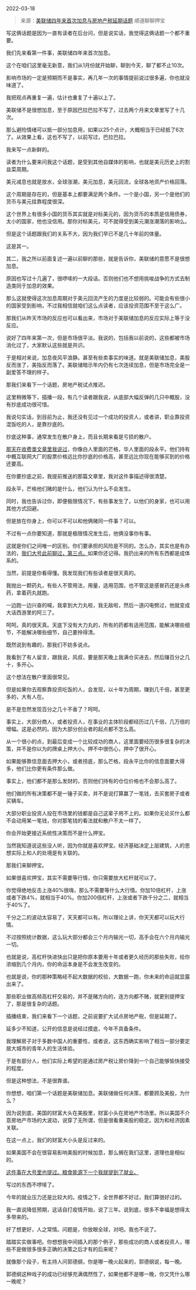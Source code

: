 2022-03-18

> 来源：[美联储四年来首次加息与房地产税延期话题](http://mp.weixin.qq.com/s?__biz=MzU3NDc5Nzc0NQ==&mid=2247514586&idx=1&sn=8c9f004440f56b7e2ee2d7aadac24622&chksm=fd2e1b04ca599212dd3e49c4a1da1bb427015eb45ed4b90a647010ac41b12506d9285be8458a&scene=27#wechat_redirect)
> 顺道聊聊押宝

写这俩话题是因为一直有读者在后台问，但是说实话，我觉得这俩话题一个都不重要。  

  

我们先来看第一件事，美联储四年来首次加息。  

  

这个在咱们这里毫无新意，我们从1月份就开始聊，聊到今天，聊了都不止10次。  

  

影响市场的一定是预期而不是事实，再几年一次的事情提前说过很多遍，你也就没味道了。

  

我把观点再重复一遍，估计也重复了十遍以上了。  

  

美联储不是很想加息，至于原因巴拉巴拉不写了，过去两个月来文章里写了十几次。

  

那么避险情绪可以抵一部分加息用，如果以25个点计，大概相当于已经抵了6次了。从效果上看，这也不写了，以前写过，巴拉巴拉。  

  

我来写一点新鲜的。  

  

读者为什么要来问我这个话题，是受到其他自媒体的影响，也就是美元历史上的割韭菜周期。  

  

美元减息也就是放水，全球涨潮，美元加息，美元回流，全球各地资产价格回落。

  

这个周期是存在的，但是基本上都要满足两个条件。一个是小国，另一个是他们的货币与美元挂靠程度很深。

  

这个世界上有很多小国的货币其实就是对标美元的，因为货币的本质是信用债券，太小的国家，他也没信用。那你对标美元，可不就得受到美元潮涨潮落的影响么。  

  

但是这个话题跟我们的关系不大，因为我们早已不是几十年前的体量。  

  

这是其一。  

  

其二，我之所以前面复述一遍以前聊的那些，就是告诉你，美联储的意愿不是很想加息。

  

原因也写过十几遍了，很啰嗦的一大段话。否则他们也不想用挑唆战争的方式去制造类同于加息的效果。  

  

那么这就使得这次加息周期对于美元回流产生的力度是比较弱的。可能会有些很小的国家受到影响，不过我相信就咱们这么点读者，应该投资范围不至于这么广。  

  

那我们从昨天市场的反应也可以看出来，市场对于美联储加息的反应实际上等于没反应。  

  

说好了四年来第一次，但是市场很平淡。我说的，包括我以前说的，这些都被市场消化过了，大家默认这些就是共识。  

  

于是相对来说，加息夜风平浪静。甚至有些卖事实的味道。就是美联储加息，美股反而涨了，美指反而落了。美联储暗示年内仍有七次连续加息，但是市场完全是一副爱答不理的样子。

  

那我们来看下一个话题，房地产税试点推迟。  

  

这里稍微等下，插播一段，有几个读者跟我说，从底部大幅反弹的几只中概股，没有抄底成功很可惜。

  

我说句实话，到目前为止，我还没有见过一个成功的投资人，或者讲，职业靠投资混饭吃的人，是靠抄底的。  

  

抄底这种事，通常发生在散户身上，而且长期来看是亏损的散户。

  

[那天在收费类文章里我说过](http://mp.weixin.qq.com/s?__biz=MzU3NDc5Nzc0NQ==&mid=2247514520&idx=1&sn=fae620c5593fbec3d252ac907ab4daf7&chksm=fd2e1b46ca5992506c01de0cecc3d75d5d748cf3ca9103bc222ed020af43bade65d88947222c&scene=21#wechat_redirect)，你像白人里面的芒格，华人里面的段永平。他们持有中概互联网大厂的股票价格远比你抄底的价格高，甚至远比你现在能够买到的价格还要高。  

  

在你要抄底之前，我提前推送的那篇文章里，我对这件事描述得很清楚。  

  

段永平，芒格他们赌的是什么，他们认为什么不会发生。

  

同时，我也告诉过你，即便极限情况下，有些事发生了，以他们的身家，也可以用其他方式回避。  

  

但是放在你身上，你可以不可以和他俩赌同一件事？可以。

  

不过有一点你要知道，那就是极限情况发生后，他俩没事你有事。

  

这就是你们之间唯一的区别。你们要承担的风险是不同的。怎么办，其实也是有办法的，[我们大号此前聊过，第三点。](http://mp.weixin.qq.com/s?__biz=MzU0MjYwNDU2Mw==&mid=2247502667&idx=1&sn=2e41ecbf67f6a389ba23e129cb322ce2&chksm=fb1aa737cc6d2e21a778279184bac9ada47215c2dcb87628a52db33ff691d7d1f4350dcb5e87&scene=21#wechat_redirect)如果你还记得。我扔出来的所有东西都是成体系的。

  

当然，前提是你看得懂。我发现我们有些读者是很天真的。

  

我抛出一颗药丸，有些人不管用法，用量，适用范围，也不管这是感冒药还是头疼药，拿着药丸就跑。

  

一边跑一边兴奋的喊，我拿到大力丸啦，我无敌啦，然后一道闪电劈过，他就变成大话西游里的阿三了。

  

呵呵。真的很天真。天底下没有大力丸的，所有的药都有适用范围，能解决哪些细节，不能解决哪些细节，自己要拎得清。

  

既然说到有趣的，那我们不妨多说点。

  

我看到了有人留言，跟我说，风叔，要是那天晚上我满仓买进去，然后赚百分之几十，多开心。  

  

这个想法在散户里面很常见。

  

但是如果你去观察靠投资吃饭的人，会发现，以十年为周期，赚到几千倍，甚至更多的，大有人在。

  

是不是忽然发现百分之几十不香了？呵呵。

  

事实上，大部分商人，或者投资人，在事业的主体阶段都经历过几千倍，几万倍的增幅。这是必然的。因为大部分创业者的起点都不怎么高。

  

从一个很小的点，到最后变成一个比较成功的商人，这里面要经历很多很复杂的决策，并不是你以为的牌桌上押大小。押不中很伤心，押中了很开心。  

  

如果能够靠信息面去押大小，或者捞底，那么芒格，段永平比你的信息面要大得多，他们比你更有条件那么做。  

  

事实上，他们都不是那么发财的，否则他们持有的仓位价格也不会那么高了。

  

他们做的所有决策都不是一锤子买卖，并不是说打算赢了一笔钱，去买套房子或者买辆车。  

  

大部分职业投资人投在市场里的钱都是自己这辈子用不上的。如果你无论买什么都不会动用某一笔钱，你对那笔钱的看法就和散户不太一样了。  

  

你会开始更接近系统性决策而不是什么押宝。

  

当然我知道说这些没人听，因为你就是喜欢押宝。经济基础决定上层建筑，人的思想实际上和人的处境是有关联的。  

  

那我们来聊押宝。

  

如果很喜欢押宝，其实不需要等行情，你只需要放大杠杆就可以了。

  

你觉得绝地反击上涨40%很嗨，那么不需要等什么大行情。你加10倍杠杆，上涨或者下跌4%，就相当于40%。你加200倍杠杆，上涨或者下跌千分之二，就相当于40%了。

  

千分之二的波动太容易了，天天都可以有。所以理论上讲，你天天都可以玩大行情。  

  

不过按照统计数据，这么玩大部分都会三个月内输光一切，高手会在六个月内输光一切。

  

也就是说，高杠杆快进快出只是把你原本要用十年或者更久经历的那些失败，给你浓缩到几个月内，你的命运本身是不会发生改变的。

  

也就是说，你的那种策略经不起大数据的校验，大数据一跑，你未来的命运就显露出来了。  

  

那些职业做高频高杠杆交易的，并不是赌方向的，连方向都不赌，就更别提押宝了，那是很复杂的话题。  

  

插播结束，我们来看下一个话题，之前说要扩大试点房地产税，但是延期了。  

  

延多少不知道，公开的信息是说经过摸底，今年不具备条件。  

  

我理解房子对于多数中国人的重要性，或者说，这东西确实影响了相当一部分要定居大城市的青年人的生活体验。  

  

于是有部分人，他们实际上希望的是通过房产税让房价降到一个自己能够愉快接受的程度。

  

但是这种想法，不是很靠谱。  

  

你想想，咱们第一个话题是美联储加息。美联储做任何决策，都要顾及美股，为什么？

  

因为说到底，美国的财富大头在美股里，财富小头在房地产市场里。所以美国不介意房地产市场的大波动，说穿了无所谓，但是很看重美股的稳定。因为和经济因素关联。

  

在这一点上，我们的财富大小头是反过来的。  

  

如果美国不会在很容易影响美股的时候加息，那么搁在我们这里，道理也是相似的。  

  

[这件事在大号里也提过。粮食能源下一个我就提到了就业。  
](http://mp.weixin.qq.com/s?__biz=MzU0MjYwNDU2Mw==&mid=2247504457&idx=1&sn=b0b3257cfcfbb2ef1c48c3693dfcb92e&chksm=fb1abe35cc6d3723f968a998345bd229c4ef54cb2dcc560d54c2415e267e570b9e9d36e6a3b5&scene=21#wechat_redirect)

  

写过的东西不啰嗦了。  

  

今年的就业压力还是比较大的。疫情之下，全世界都不好过，我们算很好过的。  

  

我一直说降低预期，这话自打疫情开始，说了三年。说到底，很多不幸福是想得太多带来的。  

  

好了想更好，人之常情。问题是，你放眼全球，对吧。我也不说了。  

  

踏踏实实做事吧。你想想我中间插入的那个例子，那些成功的商人或者投资人，哪些不是做很多很多正确的决策之后才有的后来呢？  

  

就像那个段子，有主持人问郭德纲，你是哪一晚火起来的，郭德纲说，每一晚。

  

郭德纲这种戏子的成功已经够充满偶然性了，如果他都不是哪一晚，你又凭什么哪一晚呢？

